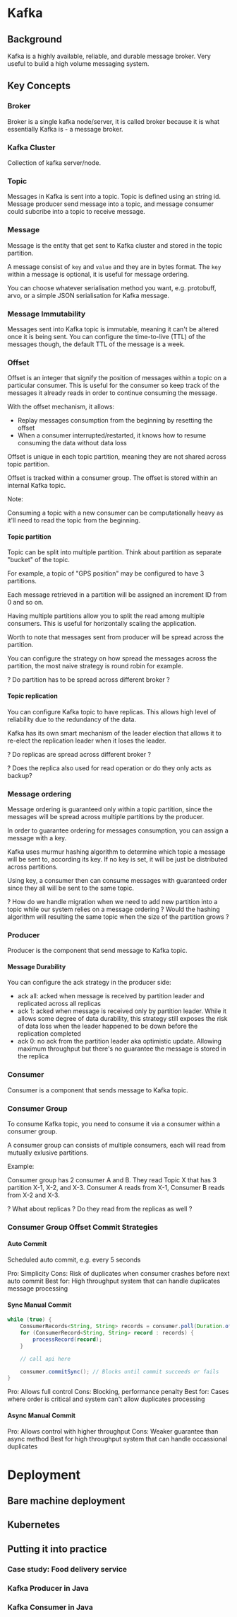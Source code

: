 # Kafka

## Background

Kafka is a highly available, reliable, and durable message broker. Very useful to build a high volume messaging system.

## Key Concepts

### Broker

Broker is a single kafka node/server, it is called broker because it is what essentially Kafka is - a message broker.

### Kafka Cluster

Collection of kafka server/node. 

### Topic

Messages in Kafka is sent into a topic. Topic is defined using an string id. Message producer send message into a topic, and message consumer could subcribe into a topic to receive message.

### Message

Message is the entity that get sent to Kafka cluster and stored in the topic partition.

A message consist of `key` and `value` and they are in bytes format. The `key` within a message is optional, it is useful for message ordering.

You can choose whatever serialisation method you want, e.g. protobuff, arvo, or a simple JSON serialisation for Kafka message.

### Message Immutability

Messages sent into Kafka topic is immutable, meaning it can't be altered once it is being sent. You can configure the time-to-live (TTL) of the messages though, the default TTL of the message is a week.

### Offset

Offset is an integer that signify the position of messages within a topic on a particular consumer. This is useful for the consumer so keep track of the messages it already reads in order to continue consuming the message.

With the offset mechanism, it allows:

- Replay messages consumption from the beginning by resetting the offset
- When a consumer interrupted/restarted, it knows how to resume consuming the data without data loss

Offset is unique in each topic partition, meaning they are not shared across topic partition.

Offset is tracked within a consumer group. The offset is stored within an internal Kafka topic.

Note:

Consuming a topic with a new consumer can be computationally heavy as it'll need to read the topic from the beginning.

#### Topic partition

Topic can be split into multiple partition. Think about partition as separate "bucket" of the topic. 

For example, a topic of "GPS position" may be configured to have 3 partitions.

Each message retrieved in a partition will be assigned an increment ID from 0 and so on.

Having multiple partitions allow you to split the read among multiple consumers. This is useful for horizontally scaling the application.

Worth to note that messages sent from producer will be spread across the partition. 

You can configure the strategy on how spread the messages across the partition, the most naive strategy is round robin for example.

? Do partition has to be spread across different broker ?

#### Topic replication

You can configure Kafka topic to have replicas. This allows high level of reliability due to the redundancy of the data. 

Kafka has its own smart mechanism of the leader election that allows it to re-elect the replication leader when it loses the leader.

? Do replicas are spread across different broker ?

? Does the replica also used for read operation or do they only acts as backup?

### Message ordering

Message ordering is guaranteed only within a topic partition, since the messages will be spread across multiple partitions by the producer.

In order to guarantee ordering for messages consumption, you can assign a message with a key.

Kafka uses murmur hashing algorithm to determine which topic a message will be sent to, according its key. If no key is set, it will be just be distributed across partitions.

Using key, a consumer then can consume messages with guaranteed order since they all will be sent to the same topic.

? How do we handle migration when we need to add new partition into a topic while our system relies on a message ordering ? Would the hashing algorithm will resulting the same topic when the size of the partition grows ?

### Producer

Producer is the component that send message to Kafka topic.

#### Message Durability

You can configure the ack strategy in the producer side:
- ack all: acked when message is received by partition leader and replicated across all replicas
- ack 1: acked when message is received only by partition leader. While it allows some degree of data durability, this strategy still exposes the risk of data loss when the leader happened to be down before the replication completed
- ack 0: no ack from the partition leader aka optimistic update. Allowing maximum throughput but there's no guarantee the message is stored in the replica

### Consumer

Consumer is a component that sends message to Kafka topic.

### Consumer Group

To consume Kafka topic, you need to consume it via a consumer within a consumer group.

A consumer group can consists of multiple consumers, each will read from mutually exlusive partitions.

Example:

Consumer group has 2 consumer A and B. They read Topic X that has 3 partition X-1, X-2, and X-3. Consumer A reads from X-1, Consumer B reads from X-2 and X-3.

? What about replicas ? Do they read from the replicas as well ?

### Consumer Group Offset Commit Strategies

#### Auto Commit

Scheduled auto commit, e.g. every 5 seconds

Pro: Simplicity
Cons: Risk of duplicates when consumer crashes before next auto commit
Best for: High throughput system that can handle duplicates message processing

#### Sync Manual Commit 

```java
while (true) {
    ConsumerRecords<String, String> records = consumer.poll(Duration.ofMillis(100));
    for (ConsumerRecord<String, String> record : records) {
        processRecord(record);
    }

    // call api here

    consumer.commitSync(); // Blocks until commit succeeds or fails
}
```

Pro: Allows full control
Cons: Blocking, performance penalty
Best for: Cases where order is critical and system can't allow duplicates processing

#### Async Manual Commit

Pro: Allows control with higher throughput
Cons: Weaker guarantee than async method
Best for high throughput system that can handle occassional duplicates

# Deployment

## Bare machine deployment

## Kubernetes

## Putting it into practice

### Case study: Food delivery service

### Kafka Producer in Java

### Kafka Consumer in Java
